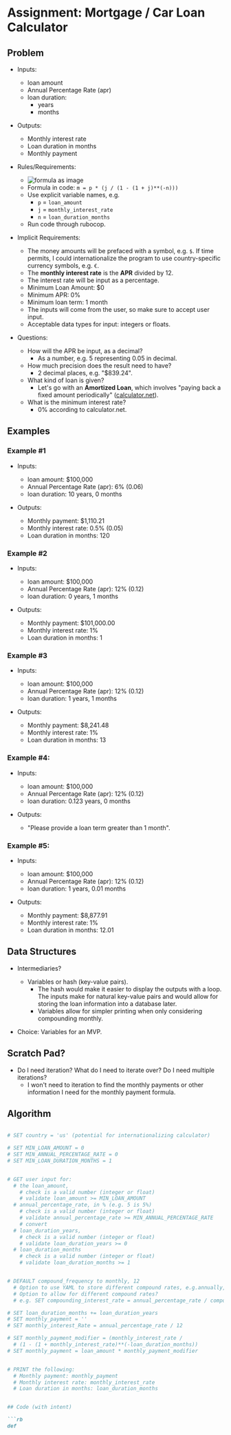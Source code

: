 # Assignment: Mortgage / Car Loan Calculator

## Problem 

- Inputs: 
  - loan amount
  - Annual Percentage Rate (apr) 
  - loan duration:
    - years
    - months 

- Outputs:
  - Monthly interest rate
  - Loan duration in months
  - Monthly payment 

- Rules/Requirements: 
  - ![formula as image](https://d1b1wr57ag5rdp.cloudfront.net/images/mortgage_calc_formula.png)
  - Formula in code: `m = p * (j / (1 - (1 + j)**(-n)))` 
  - Use explicit variable names, e.g.
    - `p` = `loan_amount`
    - `j` = `monthly_interest_rate`
    - `n` = `loan_duration_months`
  - Run code through rubocop. 

- Implicit Requirements: 
  - The money amounts will be prefaced with a symbol, e.g. `$`. If time permits, I could internationalize the program to use country-specific currency symbols, e.g. `€`. 
  - The **monthly interest rate** is the **APR** divided by 12. 
  - The interest rate will be input as a percentage. 
  - Minimum Loan Amount: $0
  - Minimum APR: 0%
  - Minimum loan term: 1 month 
  - The inputs will come from the user, so make sure to accept user input. 
  - Acceptable data types for input: integers or floats. 

- Questions: 
  - How will the APR be input, as a decimal? 
    - As a number, e.g. 5 representing 0.05 in decimal. 
  - How much precision does the result need to have? 
    - 2 decimal places, e.g. "$839.24". 
  - What kind of loan is given? 
    - Let's go with an **Amortized Loan**, which involves "paying back a fixed amount periodically" ([calculator.net](https://www.calculator.net/loan-calculator.html?c2loanamount=100000&c2loanterm=10&c2loantermmonth=0&c2interestrate=6&c2compound=annually&x=66&y=11&type=2#intheend)). 
  - What is the minimum interest rate? 
    - 0% according to calculator.net. 


## Examples

### Example #1 
- Inputs: 
  - loan amount: $100,000
  - Annual Percentage Rate (apr): 6% (0.06)
  - loan duration: 10 years, 0 months 

- Outputs:
  - Monthly payment: $1,110.21 
  - Monthly interest rate: 0.5% (0.05) 
  - Loan duration in months: 120

### Example #2

- Inputs: 
  - loan amount: $100,000
  - Annual Percentage Rate (apr): 12% (0.12)
  - loan duration: 0 years, 1 months

- Outputs:
  - Monthly payment: $101,000.00
  - Monthly interest rate: 1%
  - Loan duration in months: 1 
  
### Example #3

- Inputs: 
  - loan amount: $100,000
  - Annual Percentage Rate (apr): 12% (0.12)
  - loan duration: 1 years, 1 months

- Outputs: 
  - Monthly payment: $8,241.48
  - Monthly interest rate: 1%
  - Loan duration in months: 13

### Example #4: 

- Inputs: 
  - loan amount: $100,000
  - Annual Percentage Rate (apr): 12% (0.12)
  - loan duration: 0.123 years, 0 months

- Outputs: 
  - "Please provide a loan term greater than 1 month". 

### Example #5: 

- Inputs: 
  - loan amount: $100,000
  - Annual Percentage Rate (apr): 12% (0.12)
  - loan duration: 1 years, 0.01 months

- Outputs: 
  - Monthly payment: $8,877.91
  - Monthly interest rate: 1%
  - Loan duration in months: 12.01

## Data Structures

- Intermediaries? 
  - Variables or hash (key-value pairs). 
    - The hash would make it easier to display the outputs with a loop. The inputs make for natural key-value pairs and would allow for storing the loan information into a database later. 
    - Variables allow for simpler printing when only considering compounding monthly. 

- Choice: Variables for an MVP. 


## Scratch Pad? 
- Do I need iteration? What do I need to iterate over? Do I need multiple iterations?
  - I won't need to iteration to find the monthly payments or other information I need for the monthly payment formula. 

## Algorithm

```rb

# SET country = 'us' (potential for internationalizing calculator)

# SET MIN_LOAN_AMOUNT = 0 
# SET MIN_ANNUAL_PERCENTAGE_RATE = 0 
# SET MIN_LOAN_DURATION_MONTHS = 1


# GET user input for:
  # the loan_amount, 
    # check is a valid number (integer or float) 
    # validate loan_amount >= MIN_LOAN_AMOUNT 
  # annual_percentage_rate, in % (e.g. 5 is 5%)
    # check is a valid number (integer or float)
    # validate annual_percentage_rate >= MIN_ANNUAL_PERCENTAGE_RATE  
    # convert 
  # loan_duration_years, 
    # check is a valid number (integer or float)
    # validate loan_duration_years >= 0 
  # loan_duration_months 
    # check is a valid number (integer or float)
    # validate loan_duration_months >= 1


# DEFAULT compound_frequency to monthly, 12
  # Option to use YAML to store different compound rates, e.g.annually, semi-annually, quarterly 
  # Option to allow for different compound rates? 
  # e.g. SET compounding_interest_rate = annual_percentage_rate / compound_frequency  

# SET loan_duration_months += loan_duration_years 
# SET monthly_payment = '' 
# SET monthly_interest_Rate = annual_percentage_rate / 12  

# SET monthly_payment_modifier = (monthly_interest_rate / 
  # (1 - (1 + monthly_interest_rate)**(-loan_duration_months))
# SET monthly_payment = loan_amount * monthly_payment_modifier


# PRINT the following:
  # Monthly payment: monthly_payment 
  # Monthly interest rate: monthly_interest_rate
  # Loan duration in months: loan_duration_months 


## Code (with intent) 

```rb
def 
